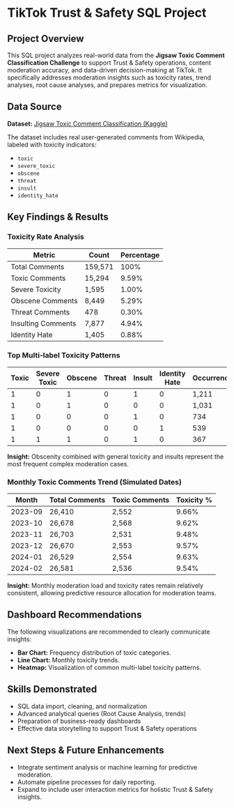 # TikTok Trust & Safety SQL Project

## Project Overview
This SQL project analyzes real-world data from the **Jigsaw Toxic Comment Classification Challenge** to support Trust & Safety operations, content moderation accuracy, and data-driven decision-making at TikTok. It specifically addresses moderation insights such as toxicity rates, trend analyses, root cause analyses, and prepares metrics for visualization.

## Data Source
**Dataset:** [Jigsaw Toxic Comment Classification (Kaggle)](https://www.kaggle.com/competitions/jigsaw-toxic-comment-classification-challenge/data)

The dataset includes real user-generated comments from Wikipedia, labeled with toxicity indicators:
- `toxic`
- `severe_toxic`
- `obscene`
- `threat`
- `insult`
- `identity_hate`

## Key Findings & Results

### Toxicity Rate Analysis
| Metric             | Count  | Percentage |
|--------------------|--------|------------|
| Total Comments     | 159,571| 100%       |
| Toxic Comments     | 15,294 | 9.59%      |
| Severe Toxicity    | 1,595  | 1.00%      |
| Obscene Comments   | 8,449  | 5.29%      |
| Threat Comments    | 478    | 0.30%      |
| Insulting Comments | 7,877  | 4.94%      |
| Identity Hate      | 1,405  | 0.88%      |

### Top Multi-label Toxicity Patterns
| Toxic | Severe Toxic | Obscene | Threat | Insult | Identity Hate | Occurrences |
|-------|--------------|---------|--------|--------|---------------|-------------|
| 1     | 0            | 1       | 0      | 1      | 0             | 1,211       |
| 1     | 0            | 1       | 0      | 0      | 0             | 1,031       |
| 1     | 0            | 0       | 0      | 1      | 0             | 734         |
| 1     | 0            | 0       | 0      | 0      | 1             | 539         |
| 1     | 1            | 1       | 0      | 1      | 0             | 367         |

**Insight:** Obscenity combined with general toxicity and insults represent the most frequent complex moderation cases.

### Monthly Toxic Comments Trend (Simulated Dates)
| Month    | Total Comments | Toxic Comments | Toxicity % |
|----------|----------------|----------------|------------|
| 2023-09  | 26,410         | 2,552          | 9.66%      |
| 2023-10  | 26,678         | 2,568          | 9.62%      |
| 2023-11  | 26,703         | 2,531          | 9.48%      |
| 2023-12  | 26,670         | 2,553          | 9.57%      |
| 2024-01  | 26,529         | 2,554          | 9.63%      |
| 2024-02  | 26,581         | 2,536          | 9.54%      |

**Insight:** Monthly moderation load and toxicity rates remain relatively consistent, allowing predictive resource allocation for moderation teams.

## Dashboard Recommendations
The following visualizations are recommended to clearly communicate insights:
- **Bar Chart:** Frequency distribution of toxic categories.
- **Line Chart:** Monthly toxicity trends.
- **Heatmap:** Visualization of common multi-label toxicity patterns.

## Skills Demonstrated
- SQL data import, cleaning, and normalization
- Advanced analytical queries (Root Cause Analysis, trends)
- Preparation of business-ready dashboards
- Effective data storytelling to support Trust & Safety operations

## Next Steps & Future Enhancements
- Integrate sentiment analysis or machine learning for predictive moderation.
- Automate pipeline processes for daily reporting.
- Expand to include user interaction metrics for holistic Trust & Safety insights.
